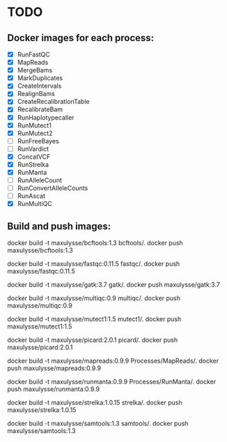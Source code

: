 # TODO

## Docker images for each process:

- [x] RunFastQC
- [x] MapReads
- [x] MergeBams
- [x] MarkDuplicates
- [x] CreateIntervals
- [x] RealignBams
- [x] CreateRecalibrationTable
- [x] RecalibrateBam
- [x] RunHaplotypecaller
- [x] RunMutect1
- [x] RunMutect2
- [ ] RunFreeBayes
- [ ] RunVardict
- [x] ConcatVCF
- [x] RunStrelka
- [x] RunManta
- [ ] RunAlleleCount
- [ ] RunConvertAlleleCounts
- [ ] RunAscat
- [x] RunMultiQC

## Build and push images:
docker build -t maxulysse/bcftools:1.3 bcftools/.
docker push maxulysse/bcftools:1.3

docker build -t maxulysse/fastqc:0.11.5 fastqc/.
docker push maxulysse/fastqc:0.11.5

docker build -t maxulysse/gatk:3.7 gatk/.
docker push maxulysse/gatk:3.7

docker build -t maxulysse/multiqc:0.9 multiqc/.
docker push maxulysse/multiqc:0.9

docker build -t maxulysse/mutect1:1.5 mutect1/.
docker push maxulysse/mutect1:1.5

docker build -t maxulysse/picard:2.0.1 picard/.
docker push maxulysse/picard:2.0.1

docker build -t maxulysse/mapreads:0.9.9 Processes/MapReads/.
docker push maxulysse/mapreads:0.9.9

docker build -t maxulysse/runmanta:0.9.9 Processes/RunManta/.
docker push maxulysse/runmanta:0.9.9

docker build -t maxulysse/strelka:1.0.15 strelka/.
docker push maxulysse/strelka:1.0.15

docker build -t maxulysse/samtools:1.3 samtools/.
docker push maxulysse/samtools:1.3
